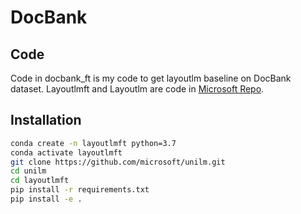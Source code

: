 # DocBank

## Code
Code in docbank_ft is my code to get layoutlm baseline on DocBank dataset. Layoutlmft and Layoutlm are code in [Microsoft Repo](https://github.com/microsoft/unilm).

## Installation

~~~bash
conda create -n layoutlmft python=3.7
conda activate layoutlmft
git clone https://github.com/microsoft/unilm.git
cd unilm
cd layoutlmft
pip install -r requirements.txt
pip install -e .
~~~
